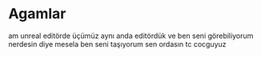 # Agamlar
 am
 unreal editörde üçümüz aynı anda editördük ve ben seni görebiliyorum nerdesin diye mesela ben seni taşıyorum sen ordasın 
tc cocguyuz